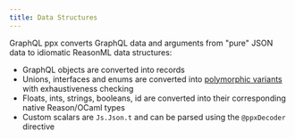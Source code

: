 ```yaml
---
title: Data Structures
---
```


GraphQL ppx converts GraphQL data and arguments from "pure" JSON data to
idiomatic ReasonML data structures:

- GraphQL objects are converted into records
- Unions, interfaces and enums are converted into
  [polymorphic variants](https://2ality.com/2018/01/polymorphic-variants-reasonml.html)
  with exhaustiveness checking
- Floats, ints, strings, booleans, id are converted into their corresponding
  native Reason/OCaml types
- Custom scalars are `Js.Json.t` and can be parsed using the `@ppxDecoder`
  directive
